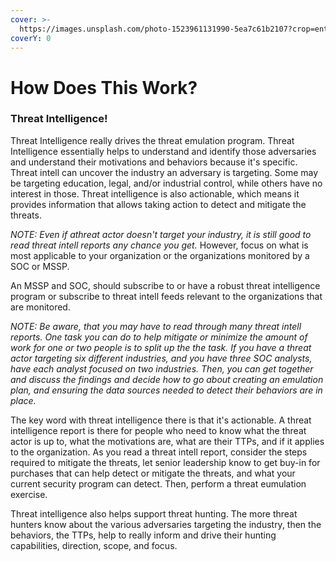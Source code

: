 ```yaml
---
cover: >-
  https://images.unsplash.com/photo-1523961131990-5ea7c61b2107?crop=entropy&cs=srgb&fm=jpg&ixid=MnwxOTcwMjR8MHwxfHNlYXJjaHw0fHx0ZWNofGVufDB8fHx8MTY0NTk5MDg4Mg&ixlib=rb-1.2.1&q=85
coverY: 0
---
```


# How Does This Work?

### Threat Intelligence!

Threat Intelligence really drives the threat emulation program. Threat Intelligence essentially helps to understand and identify those adversaries and understand their motivations and behaviors because it's specific. Threat intell can uncover the industry an adversary is targeting. Some may be targeting education, legal, and/or industrial control, while others have no interest in those. Threat intelligence is also actionable, which means it provides information that allows taking action to detect and mitigate the threats.  

*NOTE: Even if athreat actor doesn't target your industry, it is still good to read threat intell reports any chance you get.* However, focus on what is most applicable to your organization or the organizations monitored by a SOC or MSSP.

An MSSP and SOC, should subscribe to or have a robust threat intelligence program or subscribe to threat intell feeds relevant to the organizations that are monitored. 

*NOTE: Be aware, that you may have to read through many threat intell reports. One task you can do to help mitigate or minimize the amount of work for one or two people is to split up the the task.  If you have a threat actor targeting six different industries, and you have three SOC analysts, have each analyst focused on two industries. Then, you can get together and discuss the findings and decide how to go about creating an emulation plan, and ensuring the data sources needed to detect their behaviors are in place.*&#x20;

The key word with threat intelligence there is that it's actionable. A threat intelligence report is there for people who need to know what the threat actor is up to, what the motivations are, what are their TTPs, and if it applies to the organization. As you read a threat intell report, consider the steps required to mitigate the threats, let senior leadership know to get buy-in for purchases that can help detect or mitigate the threats, and what your current security program can detect.  Then, perform a threat eumulation exercise.

Threat intelligence also helps support threat hunting. The more threat hunters know about the various adversaries targeting the industry, then the behaviors, the TTPs, help to really inform and drive their hunting capabilities, direction, scope, and focus.&#x20;

###

